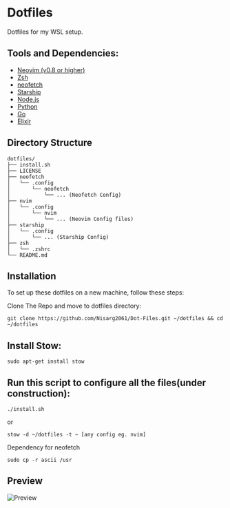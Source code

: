 # Dotfiles
Dotfiles for my WSL setup.

## Tools and Dependencies:

- [Neovim (v0.8 or higher)](https://neovim.io/)
- [Zsh](https://www.zsh.org/)
- [neofetch](https://github.com/dylanaraps/neofetch)
- [Starship](https://starship.rs/)
- [Node.js](https://nodejs.org/)
- [Python](https://www.python.org/)
- [Go](https://go.dev/)
- [Elixir](https://elixir-lang.org/)

## Directory Structure

```
dotfiles/
├── install.sh
├── LICENSE
├── neofetch
│   └── .config
│       └── neofetch
│           └── ... (Neofetch Config)
├── nvim
│   └── .config
│       └── nvim
│           └── ... (Neovim Config files)
├── starship
│   └── .config
│       └── ... (Starship Config)
├── zsh
│   └── .zshrc
└── README.md
```

## Installation
To set up these dotfiles on a new machine, follow these steps:

Clone The Repo and move to dotfiles directory:
```
git clone https://github.com/Nisarg2061/Dot-Files.git ~/dotfiles && cd ~/dotfiles
```

## Install Stow:

  ```
  sudo apt-get install stow
  ```

## Run this script to configure all the files(under construction):

  ```
  ./install.sh
  ```

or

  ```
  stow -d ~/dotfiles -t ~ [any config eg. nvim]
  ```

Dependency for neofetch 

  ```
  sudo cp -r ascii /usr
  ```

## Preview
![Preview](https://github.com/user-attachments/assets/9d7a8281-d5b7-42e5-bd56-5a63797093cc)
